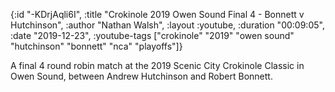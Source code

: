 {:id "-KDrjAqli6I",
 :title "Crokinole 2019 Owen Sound Final 4 - Bonnett v Hutchinson",
 :author "Nathan Walsh",
 :layout :youtube,
 :duration "00:09:05",
 :date "2019-12-23",
 :youtube-tags
 ["crokinole"
  "2019"
  "owen sound"
  "hutchinson"
  "bonnett"
  "nca"
  "playoffs"]}


A final 4 round robin match at the 2019 Scenic City Crokinole Classic in Owen Sound, between Andrew Hutchinson and Robert Bonnett.
